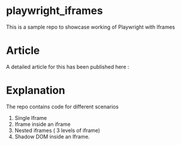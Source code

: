 # playwright_iframes
This is a sample repo to showcase working of Playwright with Iframes


# Article
A detailed article for this has been published here : 


# Explanation
The repo contains code for different scenarios

1. Single Iframe
2. Iframe inside an iframe
3. Nested iframes ( 3 levels of iframe)
4. Shadow DOM inside an Iframe.